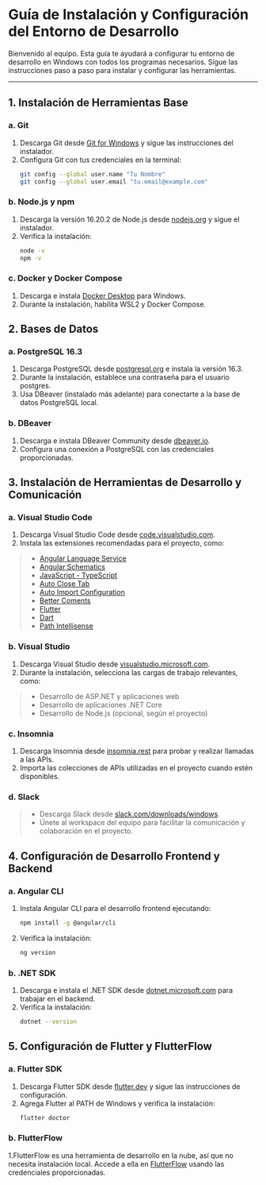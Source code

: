 # Guía de Instalación y Configuración del Entorno de Desarrollo

Bienvenido al equipo. Esta guía te ayudará a configurar tu entorno de desarrollo en Windows con todos los programas necesarios. Sigue las instrucciones paso a paso para instalar y configurar las herramientas.

---

## 1. Instalación de Herramientas Base

### a. Git
1. Descarga Git desde [Git for Windows](https://git-scm.com/download/win) y sigue las instrucciones del instalador.
2. Configura Git con tus credenciales en la terminal:
   ```bash
   git config --global user.name "Tu Nombre"
   git config --global user.email "tu.email@example.com"
   ```

### b. Node.js y npm
1. Descarga la versión 16.20.2 de Node.js desde [nodejs.org](https://nodejs.org/en/) y sigue el instalador.
2. Verifica la instalación:
    ```bash
    node -v
    npm -v
    ```

### c. Docker y Docker Compose
1. Descarga e instala [Docker Desktop](https://www.docker.com/products/docker-desktop/) para Windows.
2. Durante la instalación, habilita WSL2 y Docker Compose.

## 2. Bases de Datos
### a. PostgreSQL 16.3
1. Descarga PostgreSQL desde [postgresql.org](https://www.postgresql.org/) e instala la versión 16.3.
2. Durante la instalación, establece una contraseña para el usuario postgres.
3. Usa DBeaver (instalado más adelante) para conectarte a la base de datos PostgreSQL local.
### b. DBeaver
1. Descarga e instala DBeaver Community desde [dbeaver.io](https://dbeaver.io/).
2. Configura una conexión a PostgreSQL con las credenciales proporcionadas.

## 3. Instalación de Herramientas de Desarrollo y Comunicación
### a. Visual Studio Code
1. Descarga Visual Studio Code desde [code.visualstudio.com](https://code.visualstudio.com/).
2. Instala las extensiones recomendadas para el proyecto, como:
>- [Angular Language Service](https://marketplace.visualstudio.com/items?itemName=Angular.ng-template)
>- [Angular Schematics](https://marketplace.visualstudio.com/items?itemName=cyrilletuzi.angular-schematics)
>- [JavaScript - TypeScript](https://marketplace.visualstudio.com/items?itemName=ms-vscode.vscode-typescript-next)
>- [Auto Close Tab](https://marketplace.visualstudio.com/items?itemName=formulahendry.auto-close-tag)
>- [Auto Import Configuration](https://marketplace.visualstudio.com/items?itemName=steoates.autoimport)
>- [Better Coments](https://marketplace.visualstudio.com/items?itemName=aaron-bond.better-comments)
>- [Flutter](https://marketplace.visualstudio.com/items?itemName=Dart-Code.flutter)
>- [Dart](https://marketplace.visualstudio.com/items?itemName=Dart-Code.dart-code)
>- [Path Intellisense](https://marketplace.visualstudio.com/items?itemName=christian-kohler.path-intellisense)

### b. Visual Studio
1. Descarga Visual Studio desde [visualstudio.microsoft.com](https://visualstudio.microsoft.com/es/).
2. Durante la instalación, selecciona las cargas de trabajo relevantes, como:
>- Desarrollo de ASP.NET y aplicaciones web
>- Desarrollo de aplicaciones .NET Core
>- Desarrollo de Node.js (opcional, según el proyecto)
### c. Insomnia
1. Descarga Insomnia desde [insomnia.rest](https://insomnia.rest/) para probar y realizar llamadas a las APIs.
2. Importa las colecciones de APIs utilizadas en el proyecto cuando estén disponibles.
### d. Slack
>- Descarga Slack desde [slack.com/downloads/windows](https://slack.com/downloads/windows).
>- Únete al workspace del equipo para facilitar la comunicación y colaboración en el proyecto.

## 4. Configuración de Desarrollo Frontend y Backend
### a. Angular CLI
1. Instala Angular CLI para el desarrollo frontend ejecutando:
    ```bash
    npm install -g @angular/cli
    ```
2. Verifica la instalación:
    ```bash
    ng version
    ```
### b. .NET SDK
1. Descarga e instala el .NET SDK desde [dotnet.microsoft.com](https://dotnet.microsoft.com/es-es/download/dotnet) para trabajar en el backend.
2. Verifica la instalación:
    ```bash
    dotnet --version
    ```

## 5. Configuración de Flutter y FlutterFlow
### a. Flutter SDK
1. Descarga Flutter SDK desde [flutter.dev](https://docs.flutter.dev/get-started/install/windows/mobile) y sigue las instrucciones de configuración.
2. Agrega Flutter al PATH de Windows y verifica la instalación:
    ```bash
    flutter doctor
    ```
### b. FlutterFlow
1.FlutterFlow es una herramienta de desarrollo en la nube, así que no necesita instalación local. Accede a ella en [FlutterFlow](https://app.flutterflow.io/) usando las credenciales proporcionadas.



